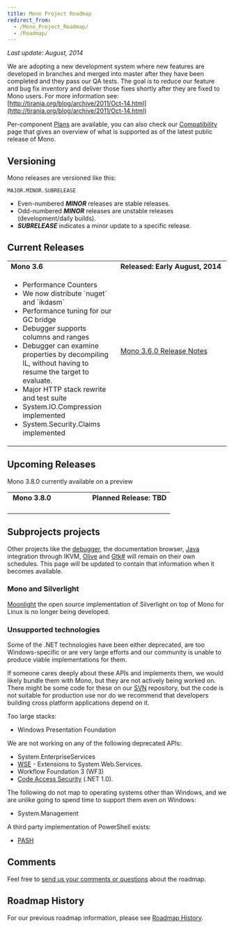 ```yaml
---
title: Mono Project Roadmap
redirect_from:
  - /Mono_Project_Roadmap/
  - /Roadmap/
---
```


*Last update: August, 2014*

We are adopting a new development system where new features are developed in branches and merged into master after they have been completed and they pass our QA tests.
The goal is to reduce our feature and bug fix inventory and deliver those fixes shortly after they are fixed to Mono users.
For more information see: [http://tirania.org/blog/archive/2011/Oct-14.html](http://tirania.org/blog/archive/2011/Oct-14.html)

Per-component [Plans](/docs/about-mono/plans/) are available, you can also check our [Compatibility](/docs/about-mono/compatibility/) page that gives an overview of what is supported as of the latest public release of Mono.

Versioning
----------

Mono releases are versioned like this:

    MAJOR.MINOR.SUBRELEASE

-   Even-numbered ***MINOR*** releases are stable releases.
-   Odd-numbered ***MINOR*** releases are unstable releases (development/daily builds).
-   ***SUBRELEASE*** indicates a minor update to a specific release.

Current Releases
----------------

<table>
<col width="50%" />
<col width="50%" />
<tbody>
<tr class="odd">
<td align="left"><strong>Mono 3.6</strong></td>
<td align="left"><strong>Released: Early August, 2014</strong></td>
</tr>
<tr class="even">
<td align="left"><ul>
<li>Performance Counters</li>
<li>We now distribute `nuget` and `ikdasm`</li>
<li>Performance tuning for our GC bridge</li>
<li>Debugger supports columns and ranges</li>
<li>Debugger can examine properties by decompiling IL, without having to resume the target to evaluate.</li>
<li>Major HTTP stack rewrite and test suite</li>
<li>System.IO.Compression implemented</li>
<li>System.Security.Claims implemented</li>
</ul>
</td>
<td align="left"><p><a href="/docs/about-mono/releases/3.6.0/" title="Release Notes Mono 3.6.0">Mono 3.6.0 Release Notes</a></p>
<p><br /></p></td>
</tr>
</tbody>
</table>

Upcoming Releases
-----------------

Mono 3.8.0 currently available on a preview



<table>
<col width="50%" />
<col width="50%" />
<tbody>
<tr class="odd">
<td align="left"><strong> Mono 3.8.0</strong></td>
<td align="left"><strong>Planned Release: TBD</strong></td>
</tr>
<tr class="even">
<td align="left"><ul>
</ul></td>
<td align="left"></td>
</tr>
</tbody>
</table>

Subprojects projects
--------------------

Other projects like the [debugger](/docs/debug+profile/debug/debugger/), the documentation browser, [Java](/docs/about-mono/languages/java/) integration through IKVM, [Olive](/archived/olive "Olive") and [Gtk\#](/docs/gui/gtksharp/) will remain on their own schedules. This page will be updated to contain that information when it becomes available.

### Mono and Silverlight

[Moonlight](/docs/web/moonlight/) the open source implementation of Silverlight on top of Mono for
Linux is no longer being developed.

### Unsupported technologies

Some of the .NET technologies have been either deprecated, are too Windows-specific or are very large efforts and our community is unable to produce viable implementations for them.

If someone cares deeply about these APIs and implements them, we would likely bundle them with Mono, but they are not actively being worked on. There might be some code for these on our [SVN](/community/contributing/source-code-repository/) repository, but the code is not suitable for production use nor do we recommend that developers building cross platform applications depend on it.

Too large stacks:

-   Windows Presentation Foundation

We are not working on any of the following deprecated APIs:

-   System.EnterpriseServices
-   [WSE](/archived/wse "WSE") - Extensions to System.Web.Services.
-   Workflow Foundation 3 (WF3)
-   [Code Access Security](/docs/advanced/cas/) (.NET 1.0).

The following do not map to operating systems other than Windows, and we are unlike going to spend time to support them even on Windows:

-   System.Management

A third party implementation of PowerShell exists:

- [PASH](https://github.com/Pash-Project/Pash)

Comments
--------

Feel free to [send us your comments or questions](http://www.go-mono.com/contact/) about the roadmap.

Roadmap History
---------------

For our previous roadmap information, please see [Roadmap History](/archived/roadmap_history "Roadmap History").

